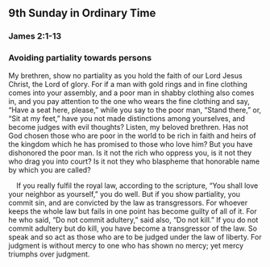 ## 9th Sunday in Ordinary Time

### James 2:1-13

### Avoiding partiality towards persons

My brethren, show no partiality as you hold the faith of our Lord Jesus Christ, the Lord of glory. For if a man with gold rings and in fine clothing comes into your assembly, and a poor man in shabby clothing also comes in, and you pay attention to the one who wears the fine clothing and say, “Have a seat here, please,” while you say to the poor man, “Stand there,” or, “Sit at my feet,” have you not made distinctions among yourselves, and become judges with evil thoughts? Listen, my beloved brethren. Has not God chosen those who are poor in the world to be rich in faith and heirs of the kingdom which he has promised to those who love him? But you have dishonored the poor man. Is it not the rich who oppress you, is it not they who drag you into court? Is it not they who blaspheme that honorable name by which you are called?

    If you really fulfil the royal law, according to the scripture, “You shall love your neighbor as yourself,” you do well. But if you show partiality, you commit sin, and are convicted by the law as transgressors. For whoever keeps the whole law but fails in one point has become guilty of all of it. For he who said, “Do not commit adultery,” said also, “Do not kill.” If you do not commit adultery but do kill, you have become a transgressor of the law. So speak and so act as those who are to be judged under the law of liberty. For judgment is without mercy to one who has shown no mercy; yet mercy triumphs over judgment.